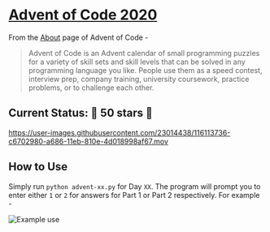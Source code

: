 # [Advent of Code 2020](https://adventofcode.com/2020)

From the [About](https://adventofcode.com/2020/about) page of Advent of Code -

> Advent of Code is an Advent calendar of small programming puzzles for a variety of skill sets and skill levels that can be solved in any programming language you like. People use them as a speed contest, interview prep, company training, university coursework, practice problems, or to challenge each other.

## Current Status: 🌟 50 stars 🌟

https://user-images.githubusercontent.com/23014438/116113736-c6702980-a686-11eb-810e-4d018998af67.mov

## How to Use

Simply run `python advent-xx.py` for Day `XX`. The program will prompt you to enter either `1` or `2` for answers for Part 1 or Part 2 respectively. For example -

![Example use](https://user-images.githubusercontent.com/23014438/116828217-4d337380-ab6b-11eb-9256-88da6cee1d9f.png)

